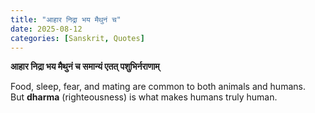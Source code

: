 ```yaml
---
title: "आहार निद्रा भय मैथुनं च"
date: 2025-08-12
categories: [Sanskrit, Quotes]
---
```


**आहार निद्रा भय मैथुनं च समान्यं एतत् पशुभिर्नराणाम्**

Food, sleep, fear, and mating are common to both animals and humans.  
But **dharma** (righteousness) is what makes humans truly human.
